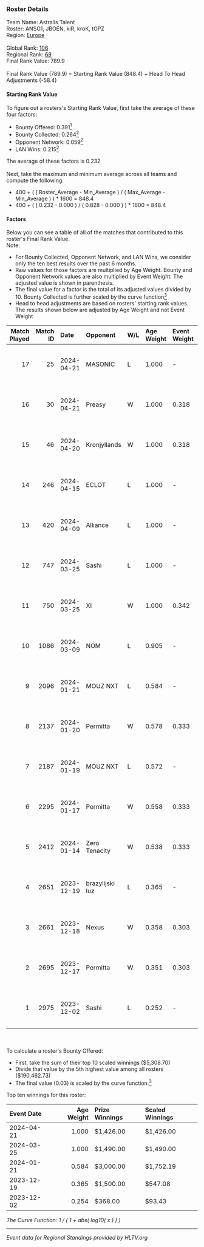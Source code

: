 ### Roster Details<br />
Team Name: Astralis Talent<br />
Roster: ANSG1, JBOEN, kiR, kroK, tOPZ<br />
Region: [Europe]( ../standings_europe.md)<br />
<br />
Global Rank: [106](../standings_global.md)<br />
Regional Rank: [69]( ../standings_europe.md)<br />
Final Rank Value:  789.9<br />
<br />
Final Rank Value (789.9) = Starting Rank Value (848.4) + Head To Head Adjustments (-58.4)<br />

#### Starting Rank Value<br />
To figure out a rosters's Starting Rank Value, first take the average of these four factors:<br />
- Bounty Offered: 0.391[<sup>1</sup>](#table2)
- Bounty Collected: 0.264[<sup>2</sup>](#table1)
- Opponent Network: 0.059[<sup>2</sup>](#table1)
- LAN Wins: 0.215[<sup>2</sup>](#table1)

The average of these factors is 0.232<br />
<br />
Next, take the maximum and minimum average across all teams and compute the following:<br />
- 400 + ( ( Roster_Average - Min_Average ) / ( Max_Average - Min_Average ) ) * 1600 = 848.4
- 400 + ( ( 0.232 - 0.000 ) / ( 0.828 - 0.000 ) ) * 1600 = 848.4


#### Factors<br />
Below you can see a table of all of the matches that contributed to this roster's Final Rank Value.<br />
Note:<br />

- For Bounty Collected, Opponent Network, and LAN Wins, we consider only the ten best results over the past 6 months.
- Raw values for those factors are multiplied by Age Weight. Bounty and Opponent Network values are also multiplied by Event Weight. The adjusted value is shown in parenthesis.
- The final value for a factor is the total of its adjusted values divided by 10. Bounty Collected is further scaled by the curve function[<sup>3</sup>](#curveFunction)
- Head to head adjustments are based on rosters' starting rank values. The results shown below are adjusted by Age Weight and not Event Weight
<span id="table1"></span><br />


| Match Played | Match ID | Date       | Opponent        | W/L | Age Weight | Event Weight | Bounty Collected | Opponent Network | LAN Wins  | H2H Adj. | Roster                        |
| -: | -: | :- | :- | :- | :- | :- | :- | :- | :- | -: | :- |
|           17 |       25 | 2024-04-21 | MASONIC         | L   | 1.000      | -            | -                | -                | -         |   -11.95 | ANSG1, JBOEN, kiR, kroK, tOPZ |
|           16 |       30 | 2024-04-21 | Preasy          | W   | 1.000      | 0.318        | 0.000 (0.000)    | 0.046 (0.015)    | 1 (1.000) |     6.57 | ANSG1, JBOEN, kiR, kroK, tOPZ |
|           15 |       46 | 2024-04-20 | Kronjyllands    | W   | 1.000      | 0.318        | 0.000 (0.000)    | 0.000 (0.000)    | 1 (1.000) |     3.10 | ANSG1, JBOEN, kiR, kroK, tOPZ |
|           14 |      246 | 2024-04-15 | ECLOT           | L   | 1.000      | -            | -                | -                | -         |    -8.52 | ANSG1, JBOEN, kiR, kroK, tOPZ |
|           13 |      420 | 2024-04-09 | Alliance        | L   | 1.000      | -            | -                | -                | -         |   -15.21 | ANSG1, JBOEN, kiR, kroK, tOPZ |
|           12 |      747 | 2024-03-25 | Sashi           | L   | 1.000      | -            | -                | -                | -         |   -18.78 | ANSG1, JBOEN, kiR, kroK, tOPZ |
|           11 |      750 | 2024-03-25 | XI              | W   | 1.000      | 0.342        | 0.002 (0.001)    | 0.000 (0.000)    | 0 (0.000) |     4.76 | ANSG1, JBOEN, kiR, kroK, tOPZ |
|           10 |     1086 | 2024-03-09 | NOM             | L   | 0.905      | -            | -                | -                | -         |   -23.93 | ANSG1, JBOEN, kiR, kroK, tOPZ |
|            9 |     2096 | 2024-01-21 | MOUZ NXT        | L   | 0.584      | -            | -                | -                | -         |    -7.78 | ANSG1, JBOEN, kiR, kroK, tOPZ |
|            8 |     2137 | 2024-01-20 | Permitta        | W   | 0.578      | 0.333        | 0.031 (0.006)    | 0.970 (0.187)    | 0 (0.000) |     9.27 | ANSG1, JBOEN, kiR, kroK, tOPZ |
|            7 |     2187 | 2024-01-19 | MOUZ NXT        | L   | 0.572      | -            | -                | -                | -         |    -7.86 | ANSG1, JBOEN, kiR, kroK, tOPZ |
|            6 |     2295 | 2024-01-17 | Permitta        | W   | 0.558      | 0.333        | 0.031 (0.006)    | 0.970 (0.180)    | 0 (0.000) |     9.14 | ANSG1, JBOEN, kiR, kroK, tOPZ |
|            5 |     2412 | 2024-01-14 | Zero Tenacity   | W   | 0.538      | 0.333        | 0.008 (0.001)    | 0.805 (0.144)    | 0 (0.000) |     6.70 | ANSG1, JBOEN, kiR, kroK, tOPZ |
|            4 |     2651 | 2023-12-19 | brazylijski luz | L   | 0.365      | -            | -                | -                | -         |    -6.55 | ANSG1, JBOEN, kiR, kroK, tOPZ |
|            3 |     2661 | 2023-12-18 | Nexus           | W   | 0.358      | 0.303        | 0.023 (0.002)    | 0.544 (0.059)    | 0 (0.000) |     5.46 | ANSG1, JBOEN, kiR, kroK, tOPZ |
|            2 |     2695 | 2023-12-17 | Permitta        | W   | 0.351      | 0.303        | 0.001 (0.000)    | 0.010 (0.001)    | 0 (0.000) |     2.47 | ANSG1, JBOEN, kiR, kroK, tOPZ |
|            1 |     2975 | 2023-12-02 | Sashi           | L   | 0.252      | -            | -                | -                | -         |    -5.34 | ANSG1, JBOEN, kiR, kroK, tOPZ |

<br />
<span id="table2"></span><br />
To calculate a roster's Bounty Offered:<br />

- First, take the sum of their top 10 scaled winnings ($5,308.70)
- Divide that value by the 5th highest value among all rosters ($190,462.73)
- The final value (0.03) is scaled by the curve function.[<sup>3</sup>](#curveFunction)

Top ten winnings for this roster:<br />

| Event Date | Age Weight | Prize Winnings | Scaled Winnings |
| :- | -: | :- | :- |
| 2024-04-21 |      1.000 | $1,426.00      | $1,426.00       |
| 2024-03-25 |      1.000 | $1,490.00      | $1,490.00       |
| 2024-01-21 |      0.584 | $3,000.00      | $1,752.19       |
| 2023-12-19 |      0.365 | $1,500.00      | $547.08         |
| 2023-12-02 |      0.254 | $368.00        | $93.43          |


<span id="curveFunction"></span>_The Curve Function: 1 / ( 1 + abs( log10( x ) ) )_<br />

---
_Event data for Regional Standings provided by HLTV.org_<br />
